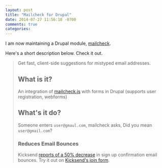 ```yaml
---
layout: post
title: "Mailcheck for Drupal"
date: 2014-07-27 11:56:18 -0700
comments: true
categories: 
---
```


I am now maintaining a Drupal module, [mailcheck](https://www.drupal.org/project/mailcheck). 

Here's a short description below. Check it out.

> Get fast, client-side suggestions for mistyped email addresses.
> 
> ## What is it?
> An integration of [mailcheck.js](https://github.com/tableau-mkt/mailcheck) with forms in Drupal (supports user registration, webforms)
> 
> ## What's it do?
> 
>   Someone enters `user@gmaul.com`, mailcheck asks, Did you mean `user@gmail.com`?
> 
> ### Reduces Email Bounces
> 
> Kicksend [reports of a 50% decrease](http://blog.kicksend.com/how-we-decreased-sign-up-confirmation-email-bounces-by-50/) in sign up confirmation email bounces. Try it out on [ Kicksend's join form](http://kicksend.com/join).
